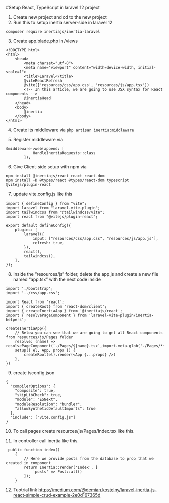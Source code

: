 #Setup React, TypeScript in laravel 12 project

1. Create new project and cd to the new project
2. Run this to setup inertia server-side in laravel 12

```
composer require inertiajs/inertia-laravel
```

3. Create app.blade.php in /views

```
<!DOCTYPE html>
<html>
    <head>
        <meta charset="utf-8">
        <meta name="viewport" content="width=device-width, initial-scale=1">
        <title>Laravel</title>
        @viteReactRefresh
        @vite(['resources/css/app.css', 'resources/js/app.tsx'])
        <!-- In this article, we are going to use JSX syntax for React components -->
        @inertiaHead
    </head>
    <body>
        @inertia
    </body>
</html>
```

4. Create its middleware via
   `php artisan inertia:middleware`

5. Register middleware via

```
$middleware->web(append: [
            HandleInertiaRequests::class
        ]);
```

6. Give Client-side setup with npm via

```
npm install @inertiajs/react react react-dom
npm install -D @types/react @types/react-dom typescript @vitejs/plugin-react
```

7. update vite.config.js like this

```
import { defineConfig } from "vite";
import laravel from "laravel-vite-plugin";
import tailwindcss from "@tailwindcss/vite";
import react from "@vitejs/plugin-react";

export default defineConfig({
    plugins: [
        laravel({
            input: ["resources/css/app.css", "resources/js/app.js"],
            refresh: true,
        }),
        react(),
        tailwindcss(),
    ],
});
```

8. Inside the “resources/js” folder, delete the app.js and create a new file named “app.tsx” with the next code inside

```
import './bootstrap';
import '../css/app.css';

import React from 'react';
import { createRoot} from 'react-dom/client';
import { createInertiaApp } from '@inertiajs/react';
import { resolvePageComponent } from 'laravel-vite-plugin/inertia-helpers';

createInertiaApp({
    // Below you can see that we are going to get all React components from resources/js/Pages folder
    resolve: (name) => resolvePageComponent(`./Pages/${name}.tsx`,import.meta.glob('./Pages/**/*.tsx')),
    setup({ el, App, props }) {
        createRoot(el).render(<App {...props} />)
    },
})
```

9. create tsconfig.json

```
{
  "compilerOptions": {
    "composite": true,
    "skipLibCheck": true,
    "module": "ESNext",
    "moduleResolution": "bundler",
    "allowSyntheticDefaultImports": true
  },
  "include": ["vite.config.js"]
}
```

10. To call pages create resources/js/Pages/Index.tsx like this.

11. In controller call inertia like this.

```
 public function index()
    {
        // Here we provide posts from the database to prop that we created in component
        return Inertia::render('Index', [
            'posts' => Post::all()
        ]);
    }
```
12. Tuotrial link https://medium.com/@demian.kostelny/laravel-inertia-js-react-simple-crud-example-2e0d167365d
